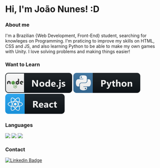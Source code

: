# Hi, I'm João Nunes! :D

### About me 

I'm a Brazilian {Web Development, Front-End} student, searching for knowleges on Programming. I'm praticing to improve my skills on HTML, CSS and JS, and also learning Python to be able to make my own games with Unity. I love solving problems and making things easier!

### Want to Learn

![NodeJs](https://github.com/MikeCodesDotNET/ColoredBadges/raw/master/svg/dev/frameworks/nodejs.svg) ![Python](https://github.com/MikeCodesDotNET/ColoredBadges/raw/master/svg/dev/languages/python.svg) ![React](https://github.com/MikeCodesDotNET/ColoredBadges/raw/master/svg/dev/frameworks/react.svg) 

### Languages

<img src="https://upload.wikimedia.org/wikipedia/commons/6/6a/JavaScript-logo.png" width="25px"> <img src="https://logodownload.org/wp-content/uploads/2016/10/html5-logo-8.png" width="22px"> <img src="https://cdn4.iconfinder.com/data/icons/social-media-logos-6/512/121-css3-512.png" width="26px">

### Contact

[![Linkedin Badge](https://img.shields.io/badge/-LinkedIn-blue?style=flat-square&logo=Linkedin&logoColor=white&link=https://www.linkedin.com/in/fagnerpsantos/)](https://www.linkedin.com/in/jo%C3%A3o-victor-nunes-da-silva-9b9b311ba/) 

